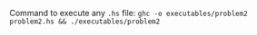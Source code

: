 Command to execute any `.hs` file:
`ghc -o executables/problem2 problem2.hs && ./executables/problem2`
